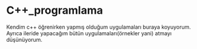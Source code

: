 # C++_programlama
Kendim c++ öğrenirken yapmış olduğum uygulamaları buraya koyuyorum.
Ayrıca ileride yapacağım bütün uygulamaları(örnekler yani) atmayı düşünüyorum.

